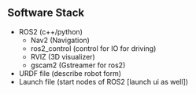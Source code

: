 ## Software Stack

* ROS2 (c++/python)
  * Nav2 (Navigation)
  * ros2_control (control for IO for driving)
  * RVIZ (3D visualizer)
  * gscam2 (Gstreamer for ros2)
* URDF file (describe robot form)
* Launch file (start nodes of ROS2 [launch ui as well])
